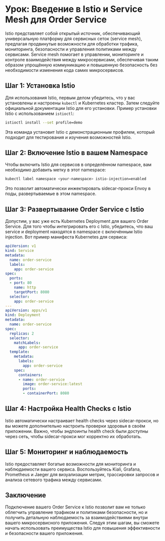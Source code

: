 # Урок: Введение в Istio и Service Mesh для Order Service

Istio представляет собой открытый источник, обеспечивающий универсальную платформу для сервисных сеток (service mesh), предлагая продвинутые возможности для обработки трафика, мониторинга, безопасности и управления политиками между сервисами. Service mesh помогает в управлении, мониторинге и контроле взаимодействия между микросервисами, обеспечивая таким образом упрощённую коммуникацию и повышенную безопасность без необходимости изменения кода самих микросервисов.

## Шаг 1: Установка Istio

Для использования Istio, первым делом убедитесь, что у вас установлены и настроены `kubectl` и Kubernetes кластер. Затем следуйте официальной документации Istio для его установки. Пример установки Istio с использованием `istioctl`:

```bash
istioctl install --set profile=demo
```

Эта команда установит Istio с демонстрационным профилем, который подходит для тестирования и изучения возможностей Istio.

## Шаг 2: Включение Istio в вашем Namespace

Чтобы включить Istio для сервисов в определённом namespace, вам необходимо добавить метку в этот namespace:

```bash
kubectl label namespace <your-namespace> istio-injection=enabled
```

Это позволит автоматически инжектировать sidecar-прокси Envoy в поды, развертываемые в этом namespace.

## Шаг 3: Развертывание Order Service с Istio

Допустим, у вас уже есть Kubernetes Deployment для вашего Order Service. Для того чтобы интегрировать его с Istio, убедитесь, что ваш service и deployment находятся в namespace с включённым Istio injection. Вот пример манифеста Kubernetes для сервиса:

```yaml
apiVersion: v1
kind: Service
metadata:
  name: order-service
  labels:
    app: order-service
spec:
  ports:
  - port: 80
    name: http
    targetPort: 8080
  selector:
    app: order-service
---
apiVersion: apps/v1
kind: Deployment
metadata:
  name: order-service
spec:
  replicas: 2
  selector:
    matchLabels:
      app: order-service
  template:
    metadata:
      labels:
        app: order-service
    spec:
      containers:
      - name: order-service
        image: order-service:latest
        ports:
        - containerPort: 8080
```

## Шаг 4: Настройка Health Checks с Istio

Istio автоматически настраивает health checks через sidecar-прокси, но вы можете дополнительно настроить проверки здоровья в своём приложении. Важно, чтобы эндпоинты health check были доступны через сеть, чтобы sidecar-прокси мог корректно их обработать.

## Шаг 5: Мониторинг и наблюдаемость

Istio предоставляет богатые возможности для мониторинга и наблюдаемости вашего сервиса. Воспользуйтесь Kiali, Grafana, Prometheus и Jaeger для визуализации метрик, трассировки запросов и анализа сетевого трафика между сервисами.

## Заключение

Подключение вашего Order Service к Istio позволит вам не только облегчить управление трафиком и политиками безопасности, но и получить детальную наблюдаемость за взаимодействиями внутри вашего микросервисного приложения. Следуя этим шагам, вы сможете начать использовать преимущества Istio для повышения эффективности и безопасности вашего приложения.